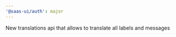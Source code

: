 ```yaml
---
'@saas-ui/auth': major
---
```


New translations api that allows to translate all labels and messages
